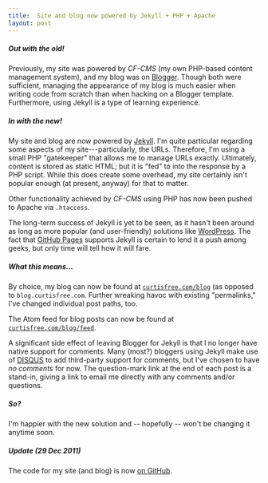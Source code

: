 ```yaml
---
title:  Site and blog now powered by Jekyll + PHP + Apache
layout: post
---
```

##### Out with the old!

Previously, my site was powered by _CF-CMS_ (my own PHP-based content management system), and my
blog was on [Blogger][blogger]. Though both were sufficient, managing the appearance of my blog is
much easier when writing code from scratch than when hacking on a Blogger template. Furthermore,
using Jekyll is a type of learning experience.

##### In with the new!

My site and blog are now powered by [Jekyll][jekyll]. I'm quite particular regarding some aspects of
my site---particularly, the URLs. Therefore, I'm using a small PHP "gatekeeper" that allows me to
manage URLs exactly. Ultimately, content is stored as static HTML; but it is "fed" to into the
response by a PHP script. While this does create some overhead, my site certainly isn't popular
enough (at present, anyway) for that to matter.

Other functionality achieved by _CF-CMS_ using PHP has now been pushed to Apache via `.htaccess`.

The long-term success of Jekyll is yet to be seen, as it hasn't been around as long as more
popular (and user-friendly) solutions like [WordPress][wordpress]. The fact that
[GitHub Pages][github_pages] supports Jekyll is certain to lend it a push among geeks, but only time
will tell how it will fare.

##### What this means...

By choice, my blog can now be found at [`curtisfree.com/blog`][blog] (as opposed to
`blog.curtisfree.com`. Further wreaking havoc with existing "permalinks," I've changed individual
post paths, too.

The Atom feed for blog posts can now be found at [`curtisfree.com/blog/feed`][feed].

A significant side effect of leaving Blogger for Jekyll is that I no longer have native support for
comments. Many (most?) bloggers using Jekyll make use of [DISQUS][disqus] to add third-party support
for comments, but I've chosen to have _no comments_ for now. The question-mark link at the end of
each post is a stand-in, giving a link to email me directly with any comments and/or questions.

##### So?

I'm happier with the new solution and -- hopefully -- won't be changing it anytime soon.

##### _Update (29 Dec 2011)_

The code for my site (and blog) is now [on GitHub][github_site].

[blogger]:      https://www.blogger.com
[jekyll]:       http://jekyllrb.com
[wordpress]:    https://wordpress.org
[github_pages]: http://pages.github.com
[blog]:         /blog
[feed]:         /blog/feed
[disqus]:       https://disqus.com
[github_site]:  https://github.com/cfree3/curtisfree.com
